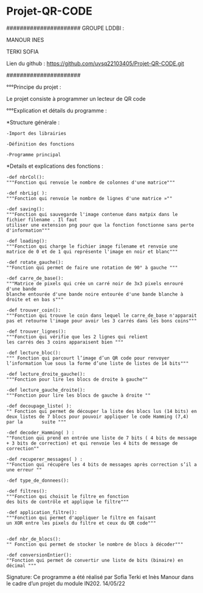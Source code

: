 # Projet-QR-CODE
######################
GROUPE LDDBI :

MANOUR INES 


TERKI SOFIA 

Lien du github : https://github.com/uvsq22103405/Projet-QR-CODE.git

######################

°°°Principe du projet : 

   Le projet consiste à programmer un lecteur de QR code 


°°°Explication et détails du programme : 

*Structure générale : 

	-Import des librairies 
	
	-Définition des fonctions 
	
	-Programme principal

*Details et explications des fonctions : 

	-def nbrCol():
	"""Fonction qui renvoie le nombre de colonnes d'une matrice"""

	-def nbrLig( ):
	"""Fonction qui renvoie le nombre de lignes d'une matrice »""

	-def saving():
	"""Fonction qui sauvegarde l'image contenue dans matpix dans le fichier filename . Il faut 
    utiliser une extension png pour que la fonction fonctionne sans perte d'information"""

	-def loading():
	"""Fonction qui charge le fichier image filename et renvoie une 
    matrice de 0 et de 1 qui représente l'image en noir et blanc"""

	-def rotate_gauche():
	""Fonction qui permet de faire une rotation de 90° à gauche """

	-def carre_de_base():
	"""Matrice de pixels qui crée un carré noir de 3x3 pixels enrouré d'une bande 
    blanche entourée d'une bande noire entourée d'une bande blanche à droite et en bas s"""

	-def trouver_coin():
	"""Fonction qui trouve le coin dans lequel le carre_de_base n'apparait 
    pas et retourne l'image pour avoir les 3 carrés dans les bons coins"""

	-def trouver_lignes():
	"""Fonction qui vérifie que les 2 lignes qui relient
    les carrés des 3 coins apparaisent bien """

	-def lecture_bloc():  
	""" Fonction qui parcourt l’image d’un QR code pour renvoyer 
    l’information lue sous la forme d’une liste de listes de 14 bits"""

	-def lecture_droite_gauche():
	"""Fonction pour lire les blocs de droite à gauche""

	-def lecture_gauche_droite():
	"""Fonction pour lire les blocs de gauche à droite ""

	-def decoupage_liste( ):
	"" Fonction qui permet de découper la liste des blocs lus (14 bits) en deux listes de 7 blocs pour pouvoir appliquer le code Hamming (7,4) par la 		suite """

	-def decoder_Hamming( ) :
	""Fonction qui prend en entrée une liste de 7 bits ( 4 bits de message + 3 bits de correction) et qui renvoie les 4 bits de message de correction""

	-def recuperer_messages( ) :
	""Fonction qui récupère les 4 bits de messages après correction s’il a une erreur ""

	-def type_de_donnees():

	-def filtres():
	"""Fonction qui choisit le filtre en fonction 
    des bits de contrôle et applique le filtre"""

	-def application_filtre():
	"""Fonction qui permet d'appliquer le filtre en faisant 
    un XOR entre les pixels du filtre et ceux du QR code"""


	-def nbr_de_blocs():
	"" Fonction qui permet de stocker le nombre de blocs à décoder"""

	-def conversionEntier():
	""Fonction qui permet de convertir une liste de bits (binaire) en décimal """



Signature: Ce programme a été réalisé par Sofia Terki et Inès Manour dans le cadre d’un projet du module IN202. 14/05/22



